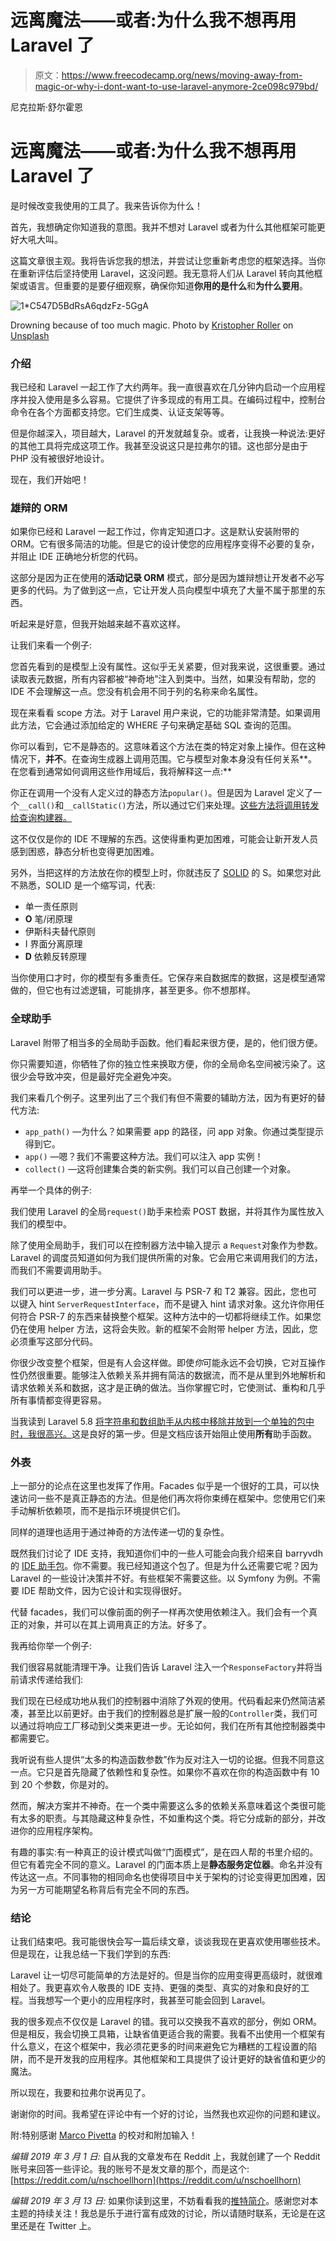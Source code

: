 # 远离魔法——或者:为什么我不想再用 Laravel 了

> 原文：<https://www.freecodecamp.org/news/moving-away-from-magic-or-why-i-dont-want-to-use-laravel-anymore-2ce098c979bd/>

尼克拉斯·舒尔霍恩

# 远离魔法——或者:为什么我不想再用 Laravel 了

是时候改变我使用的工具了。我来告诉你为什么！

首先，我想确定你知道我的意图。我并不想对 Laravel 或者为什么其他框架可能更好大吼大叫。

这篇文章很主观。我将告诉您我的想法，并尝试让您重新考虑您的框架选择。当你在重新评估后坚持使用 Laravel，这没问题。我无意将人们从 Laravel 转向其他框架或语言。但重要的是要仔细观察，确保你知道**你用的是什么**和**为什么要用**。

![1*C547D5BdRsA6qdzFz-5GgA](img/8bd415a9a5f35f21483b2dc808dff7ae.png)

Drowning because of too much magic. Photo by [Kristopher Roller](https://unsplash.com/photos/PC_lbSSxCZE?utm_source=unsplash&utm_medium=referral&utm_content=creditCopyText) on [Unsplash](https://unsplash.com/search/photos/magic?utm_source=unsplash&utm_medium=referral&utm_content=creditCopyText)

### 介绍

我已经和 Laravel 一起工作了大约两年。我一直很喜欢在几分钟内启动一个应用程序并投入使用是多么容易。它提供了许多现成的有用工具。在编码过程中，控制台命令在各个方面都支持您。它们生成类、认证支架等等。

但是你越深入，项目越大，Laravel 的开发就越复杂。或者，让我换一种说法:更好的其他工具将完成这项工作。我甚至没说这只是拉弗尔的错。这也部分是由于 PHP 没有被很好地设计。

现在，我们开始吧！

### 雄辩的 ORM

如果你已经和 Laravel 一起工作过，你肯定知道口才。这是默认安装附带的 ORM。它有很多简洁的功能。但是它的设计使您的应用程序变得不必要的复杂，并阻止 IDE 正确地分析您的代码。

这部分是因为正在使用的**活动记录 ORM** 模式，部分是因为雄辩想让开发者不必写更多的代码。为了做到这一点，它让开发人员向模型中填充了大量不属于那里的东西。

听起来是好意，但我开始越来越不喜欢这样。

让我们来看一个例子:

您首先看到的是模型上没有属性。这似乎无关紧要，但对我来说，这很重要。通过读取表元数据，所有内容都被“神奇地”注入到类中。当然，如果没有帮助，您的 IDE 不会理解这一点。您没有机会用不同于列的名称来命名属性。

现在来看看 scope 方法。对于 Laravel 用户来说，它的功能非常清楚。如果调用此方法，它会通过添加给定的 WHERE 子句来确定基础 SQL 查询的范围。

你可以看到，它不是静态的。这意味着这个方法在类的特定对象上操作。但在这种情况下，**并不**。在查询生成器上调用范围。它与模型对象本身没有任何关系**。在您看到通常如何调用这些作用域后，我将解释这一点:**

你正在调用一个没有人定义过的静态方法`popular()`。但是因为 Laravel 定义了一个`__call()`和`__callStatic()`方法，所以通过它们来处理。[这些方法将调用转发给查询构建器。](https://github.com/laravel/framework/blob/5.7/src/Illuminate/Database/Eloquent/Model.php#L1610)

这不仅仅是你的 IDE 不理解的东西。这使得重构更加困难，可能会让新开发人员感到困惑，静态分析也变得更加困难。

另外，当把这样的方法放在你的模型上时，你就违反了 [SOLID](https://hackernoon.com/solid-principles-made-easy-67b1246bcdf) 的 S。如果您对此不熟悉，SOLID 是一个缩写词，代表:

*   单一责任原则
*   **O** 笔/闭原理
*   伊斯科夫替代原则
*   I 界面分离原理
*   **D** 依赖反转原理

当你使用口才时，你的模型有多重责任。它保存来自数据库的数据，这是模型通常做的，但它也有过滤逻辑，可能排序，甚至更多。你不想那样。

### 全球助手

Laravel 附带了相当多的全局助手函数。他们看起来很方便，是的，他们很方便。

你只需要知道，你牺牲了你的独立性来换取方便，你的全局命名空间被污染了。这很少会导致冲突，但是最好完全避免冲突。

我们来看几个例子。这里列出了三个我们有但不需要的辅助方法，因为有更好的替代方法:

*   `app_path()` —为什么？如果需要 app 的路径，问 app 对象。你通过类型提示得到它。
*   `app()` —嗯？我们不需要这种方法。我们可以注入 app 实例！
*   `collect()` —这将创建集合类的新实例。我们可以自己创建一个对象。

再举一个具体的例子:

我们使用 Laravel 的全局`request()`助手来检索 POST 数据，并将其作为属性放入我们的模型中。

除了使用全局助手，我们可以在控制器方法中输入提示 a `Request`对象作为参数。Laravel 的调度员知道如何为我们提供所需的对象。它会用它来调用我们的方法，而我们不需要调用助手。

我们可以更进一步，进一步分离。Laravel 与 PSR-7 和 T2 兼容。因此，您也可以键入 hint `ServerRequestInterface`，而不是键入 hint 请求对象。这允许你用任何符合 PSR-7 的东西来替换整个框架。这种方法中的一切都将继续工作。如果您仍在使用 helper 方法，这将会失败。新的框架不会附带 helper 方法，因此，您必须重写这部分代码。

你很少改变整个框架，但是有人会这样做。即使*你*可能永远不会切换，它对互操作性仍然很重要。能够注入依赖关系并拥有简洁的数据流，而不是从里到外地解析和请求依赖关系和数据，这才是正确的做法。当你掌握它时，它使测试、重构和几乎所有事情都变得更容易。

当我读到 Laravel 5.8 [将字符串和数组助手从内核中移除并放到一个单独的包中时，我很高兴。](https://laravel-news.com/laravel-5-8-deprecates-string-and-array-helpers)这是良好的第一步。但是文档应该开始阻止使用**所有**助手函数。

### 外表

上一部分的论点在这里也发挥了作用。Facades 似乎是一个很好的工具，可以快速访问一些不是真正静态的方法。但是他们再次将你束缚在框架中。您使用它们来手动解析依赖项，而不是指示环境提供它们。

同样的道理也适用于通过神奇的方法传递一切的复杂性。

既然我们讨论了 IDE 支持，我知道你们中的一些人可能会向我介绍来自 barryvdh 的 [IDE 助手包](https://github.com/barryvdh/laravel-ide-helper)。你不需要。我已经知道这个包了。但是为什么还需要它呢？因为 Laravel 的一些设计决策并不好。有些框架不需要这些。以 Symfony 为例。不需要 IDE 帮助文件，因为它设计和实现得很好。

代替 facades，我们可以像前面的例子一样再次使用依赖注入。我们会有一个真正的对象，并可以在其上调用真正的方法。好多了。

我再给你举一个例子:

我们很容易就能清理干净。让我们告诉 Laravel 注入一个`ResponseFactory`并将当前请求传递给我们:

我们现在已经成功地从我们的控制器中消除了外观的使用。代码看起来仍然简洁紧凑，甚至比以前更好。由于我们的控制器总是扩展一般的`Controller`类，我们可以通过将响应工厂移动到父类来更进一步。无论如何，我们在所有其他控制器类中都需要它。

我听说有些人提供“太多的构造函数参数”作为反对注入一切的论据。但我不同意这一点。它只是首先隐藏了依赖性和复杂性。如果你不喜欢在你的构造函数中有 10 到 20 个参数，你是对的。

然而，解决方案并不神奇。在一个类中需要这么多的依赖关系意味着这个类很可能有太多的职责。与其隐藏这种复杂性，不如重构这个类。将它分成新的部分，并改进你的应用程序架构。

有趣的事实:有一种真正的设计模式叫做“门面模式”，是在四人帮的书里介绍的。但它有着完全不同的意义。Laravel 的门面本质上是**静态服务定位器**。命名并没有传达这一点。不同事物的相同命名也使得项目中关于架构的讨论变得更加困难，因为另一方可能期望名称背后有完全不同的东西。

### 结论

让我们结束吧。我可能很快会写一篇后续文章，谈谈我现在更喜欢使用哪些技术。但是现在，让我总结一下我们学到的东西:

Laravel 让一切尽可能简单的方法是好的。但是当你的应用变得更高级时，就很难相处了。我更喜欢令人敬畏的 IDE 支持、更强的类型、真实的对象和良好的工程。当我想写一个更小的应用程序时，我甚至可能会回到 Laravel。

我的很多观点不仅仅是 Laravel 的错。我可以交换我不喜欢的部分，例如 ORM。但是相反，我会切换工具箱，让缺省值更适合我的需要。我看不出使用一个框架有什么意义，在这个框架中，我必须花更多的时间来避免它为糟糕的工程设置的陷阱，而不是开发我的应用程序。其他框架和工具提供了设计更好的缺省值和更少的魔法。

所以现在，我要和拉弗尔说再见了。

谢谢你的时间。我希望在评论中有一个好的讨论，当然我也欢迎你的问题和建议。

附:特别感谢 [Marco Pivetta](https://www.freecodecamp.org/news/moving-away-from-magic-or-why-i-dont-want-to-use-laravel-anymore-2ce098c979bd/undefined) 的校对和附加输入！

*编辑 2019 年 3 月 1 日:*
自从我的文章发布在 Reddit 上，我就创建了一个 Reddit 账号来回答一些评论。我的账号不是发文章的那个，而是这个:[https://reddit.com/u/nschoellhorn](https://reddit.com/u/nschoellhorn)

*编辑 2019 年 3 月 13 日:*
如果你读到这里，不妨看看我的[推特简介](https://twitter.com/nschoellhorn)。感谢您对本主题的持续关注！我总是乐于进行富有成效的讨论，所以请随时联系，无论是在这里还是在 Twitter 上。